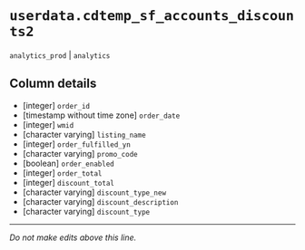 # `userdata.cdtemp_sf_accounts_discounts2`
`analytics_prod` | `analytics`

## Column details
* [integer]   `order_id`
* [timestamp without time zone] `order_date`
* [integer]   `wmid`
* [character varying] `listing_name`
* [integer]   `order_fulfilled_yn`
* [character varying] `promo_code`
* [boolean]   `order_enabled`
* [integer]   `order_total`
* [integer]   `discount_total`
* [character varying] `discount_type_new`
* [character varying] `discount_description`
* [character varying] `discount_type`

-------------------------------------------------------------------------------
*Do not make edits above this line.*
